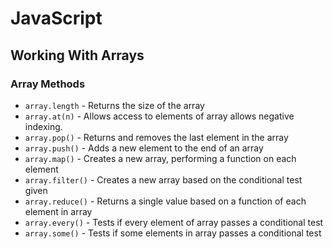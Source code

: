 # JavaScript

## Working With Arrays

### Array Methods
- `array.length` - Returns the size of the array
- `array.at(n)` - Allows access to elements of array allows negative indexing.
- `array.pop()` - Returns and removes the last element in the array
- `array.push()` - Adds a new element to the end of an array
- `array.map()` - Creates a new array, performing a function on each element
- `array.filter()` - Creates a new array based on the conditional test given
- `array.reduce()` - Returns a single value based on a function of each element in array
- `array.every()` - Tests if every element of array passes a conditional test
- `array.some()` - Tests if some elements in array passes a conditional test 